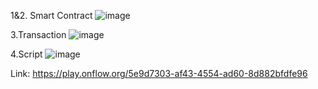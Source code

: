 1&2. Smart Contract
    ![image](https://user-images.githubusercontent.com/90955843/155869763-8caf2309-251c-457e-ad02-9d2cf4197a38.png)


3.Transaction
  ![image](https://user-images.githubusercontent.com/90955843/155869745-936e587d-de2c-422a-9db2-b428222b381d.png)
  
4.Script
  ![image](https://user-images.githubusercontent.com/90955843/155869654-856b8f58-8c91-411c-b572-9efb6ea815eb.png)


Link: https://play.onflow.org/5e9d7303-af43-4554-ad60-8d882bfdfe96
